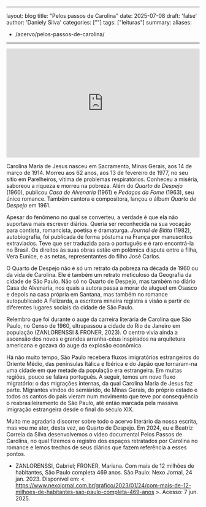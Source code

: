 

---
layout: blog
title: "Pelos passos de Carolina"
date: 2025-07-08
draft: 'false'
author: 'Daniely Silva'
categories: [""]
tags: ["leituras"]
summary:
aliases:
  - /acervo/pelos-passos-de-carolina/
---
<div style="padding:56.25% 0 0 0;position:relative;"><iframe alt="Documentário com cenas da cidade de São Paulo e narração de trechos do livro Quarto de Despejo, de Carolina Maria de Jesus" title="Pelos Passos de Carolina" src="https://player.vimeo.com/video/1099809207?badge=0&amp;autopause=0&amp;player_id=0&amp;app_id=58479" frameborder="0" allow="autoplay; fullscreen; picture-in-picture; clipboard-write; encrypted-media; web-share" referrerpolicy="strict-origin-when-cross-origin" style="position:absolute;top:0;left:0;width:100%;height:100%;" title="Pelos passos de Carolina"></iframe></div><script src="https://player.vimeo.com/api/player.js"></script>

<!--more-->

Carolina Maria de Jesus nasceu em Sacramento, Minas Gerais, aos 14 de março de 1914. Morreu aos 62 anos, aos 13 de fevereiro de 1977, no seu sítio em Parelheiros, vítima de problemas respiratórios. Conheceu a miséria, saboreou a riqueza e morreu na pobreza. Além do *Quarto de Despejo* (1960), publicou *Casa de Alvenaria* (1961) e *Pedaços da Fome* (1963), seu único romance. Também cantora e compositora, lançou o álbum *Quarto de Despejo* em 1961.

<div hidden>
featured_image: "/img/projects/pelos-passos-de-carolina/pelos-passos-de-carolina.png"
featured_image_title: "Sem luz nem feijão"
featured_image_alt: "Colher em prato com migalhas sob luz de vela"
</div>


Apesar do fenômeno no qual se converteu, a verdade é que ela não suportava mais escrever diários. Queria ser reconhecida na sua vocação para contista, romancista, poetisa e dramaturga. *Journal de Bitita* (1982), autobiografia, foi publicada de forma póstuma na França por manuscritos extraviados. Teve que ser traduzida para o português e é raro encontrá-la no Brasil. Os direitos às suas obras estão em polêmica disputa entre a filha, Vera Eunice, e as netas, representantes do filho José Carlos.

O Quarto de Despejo não é só um retrato da pobreza na década de 1960 ou da vida de Carolina. Ele é também um retrato meticuloso da Geografia da cidade de São Paulo. Não só no Quarto de Despejo, mas também no diário Casa de Alvenaria, nos quais a autora passa a morar de aluguel em Osasco e depois na casa própria em Santana, mas também no romance autopublicado A Felizarda, a escritora mineira registra a visão a partir de diferentes lugares sociais da cidade de São Paulo.

Relembro que foi durante o auge da carreira literária de Carolina que São Paulo, no Censo de 1960, ultrapassou a cidade do Rio de Janeiro em população (ZANLORENSSI & FRONER, 2023). O centro vivia ainda a ascensão dos novos e grandes arranha-céus inspirados na arquitetura americana e gozava do auge da explosão econômica.

Há não muito tempo, São Paulo recebera fluxos imigratórios estrangeiros do Oriente Médio, das penínsulas Itálica e Ibérica e do Japão que tornaram-na uma cidade em que metade da população era estrangeira. Em muitas regiões, pouco se falava português. A seguir, temos um novo fluxo migratório: o das migrações internas, da qual Carolina Maria de Jesus faz parte. Migrantes vindos do semiárido, de Minas Gerais, do próprio estado e todos os cantos do país vieram num movimento que teve por consequência o reabrasileiramento de São Paulo, até então marcada pela massiva imigração estrangeira desde o final do século XIX.

Muito me agradaria discorrer sobre todo o acervo literário da nossa escrita, mas vou me ater, desta vez, ao Quarto de Despejo. Em 2024, eu e Beatriz Correia da Silva desenvolvemos o vídeo documental Pelos Passos de Carolina, no qual fizemos o registro dos espaços retratados por Carolina no romance e lemos trechos de seus diários que fazem referência a esses pontos.

* ZANLORENSSI, Gabriel; FRONER, Mariana. Com mais de 12 milhões de habitantes, São Paulo completa 469 anos. São Paulo: Nexo Jornal, 24 jan. 2023. Disponível em: < https://www.nexojornal.com.br/grafico/2023/01/24/com-mais-de-12-milhoes-de-habitantes-sao-paulo-completa-469-anos >. Acesso: 7 jun. 2025.
